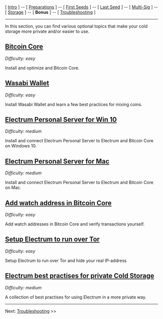 [ [Intro](README.md) ] -- [ [Preparations]( hodl-guide_10_preparations.md) ] -- [ [First Seeds](hodl-guide_20_first-seeds.md) ] -- [ [Last Seed](hodl-guide_30_last-seed.md) ] -- [ [Multi-Sig](hodl-guide_40_multi-sig.md) ] -- [ [Storage](hodl-guide_50_storage.md
) ] -- [ **Bonus** ] -- [ [Troubleshooting](hodl-guide_70_troubleshooting.md) ]

---

In this section, you can find various optional topics that make your cold storage more private and/or easier to use. 

## [**Bitcoin Core**](hodl-guide_61_bitcoin-core.md)

*Difficulty: easy*

Install and optimize and Bitcoin Core.

## [**Wasabi Wallet**](hodl-guide_62_wasabi-wallet.md)

*Difficulty: easy*

Install Wasabi Wallet and learn a few best practices for mixing coins.

## [**Electrum Personal Server for Win 10**](hodl-guide_63_eps-win.md)

*Difficulty: medium*

Install and connect Electrum Personal Server to Electrum and Bitcoin Core on Windows 10.

## [**Electrum Personal Server for Mac**](hodl-guide_64_eps-mac.md)

*Difficulty: medium*

Install and connect Electrum Personal Server to Electrum and Bitcoin Core on Mac.

## [**Add watch address in Bitcoin Core**](hodl-guide_65_watch-address.md)

*Difficulty: easy*

Add watch addresses in Bitcoin Core and verify transactions yourself.

## [**Setup Electrum to run over Tor**](hodl-guide_66_electrum-tor.md)

*Difficulty: easy* 

Setup Electrum to run over Tor and hide your real IP-address

## [**Electrum best practises for private Cold Storage**](hodl-guide_67_electrum-bp.md)

*Difficulty: medium* 

A collection of best practises for using Electrum in a more private way.

---

Next: [Troubleshooting](hodl-guide_70_troubleshooting.md) >>
